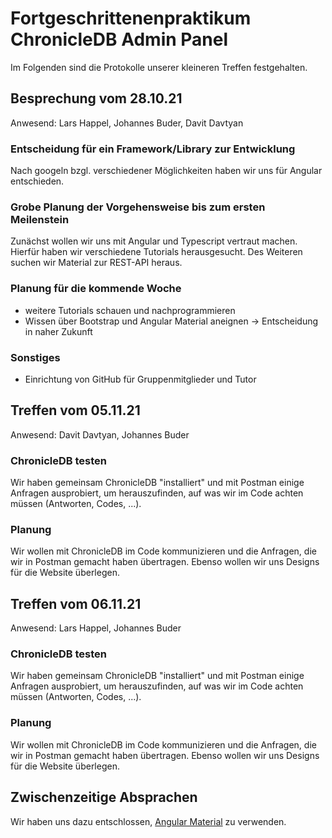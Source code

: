 # Fortgeschrittenenpraktikum ChronicleDB Admin Panel
Im Folgenden sind die Protokolle unserer kleineren Treffen festgehalten.




## Besprechung vom 28.10.21
Anwesend: Lars Happel, Johannes Buder, Davit Davtyan

### Entscheidung für ein Framework/Library zur Entwicklung
Nach googeln bzgl. verschiedener Möglichkeiten haben wir uns für Angular entschieden.

### Grobe Planung der Vorgehensweise bis zum ersten Meilenstein
Zunächst wollen wir uns mit Angular und Typescript vertraut machen. Hierfür haben wir verschiedene Tutorials herausgesucht. Des Weiteren suchen wir Material zur REST-API heraus.

### Planung für die kommende Woche
- weitere Tutorials schauen und nachprogrammieren
- Wissen über Bootstrap und Angular Material aneignen → Entscheidung in naher Zukunft

### Sonstiges
- Einrichtung von GitHub für Gruppenmitglieder und Tutor




## Treffen vom 05.11.21
Anwesend: Davit Davtyan, Johannes Buder

### ChronicleDB testen
Wir haben gemeinsam ChronicleDB "installiert" und mit Postman einige Anfragen ausprobiert, um herauszufinden, auf was wir im Code achten müssen (Antworten, Codes, ...).

### Planung
Wir wollen mit ChronicleDB im Code kommunizieren und die Anfragen, die wir in Postman gemacht haben übertragen. Ebenso wollen wir uns Designs für die Website überlegen.




## Treffen vom 06.11.21
Anwesend: Lars Happel, Johannes Buder

### ChronicleDB testen
Wir haben gemeinsam ChronicleDB "installiert" und mit Postman einige Anfragen ausprobiert, um herauszufinden, auf was wir im Code achten müssen (Antworten, Codes, ...).

### Planung
Wir wollen mit ChronicleDB im Code kommunizieren und die Anfragen, die wir in Postman gemacht haben übertragen. Ebenso wollen wir uns Designs für die Website überlegen.




## Zwischenzeitige Absprachen
Wir haben uns dazu entschlossen, [Angular Material](https://material.angular.io/) zu verwenden.